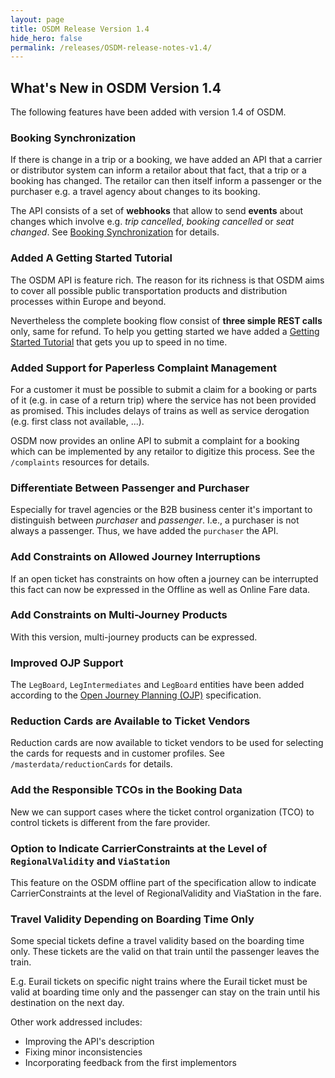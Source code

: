 ```yaml
---
layout: page
title: OSDM Release Version 1.4
hide_hero: false
permalink: /releases/OSDM-release-notes-v1.4/
---
```


## What's New in OSDM Version 1.4

The following features have been added with version 1.4 of OSDM.

### Booking Synchronization

If there is change in a trip or a booking, we have added an API that a carrier
or distributor system can inform a retailor about that fact, that a trip or a
booking has changed. The retailor can then itself inform a passenger or the
purchaser e.g. a travel agency about changes to its booking.

The API consists of a set of **webhooks** that allow to send **events** about
changes which involve e.g. _trip cancelled_, _booking cancelled_ or _seat
changed_. See [Booking Synchronization](../../spec/synchronization) for details.

### Added A Getting Started Tutorial

The OSDM API is feature rich. The reason for its richness is that OSDM aims to
cover all possible public transportation products and distribution processes
within Europe and beyond.

Nevertheless the complete booking flow consist of **three simple REST calls**
only, same for refund. To help you getting started we have added a
[Getting Started Tutorial](../../spec/getting-started) that gets you up to speed
in no time.

### Added Support for Paperless Complaint Management

For a customer it must be possible to submit a claim for a booking or parts of
it (e.g. in case of a return trip) where the service has not been provided as
promised. This includes delays of trains as well as service derogation (e.g.
first class not available, ...).

OSDM now provides an online API to submit a complaint for a booking which can be
implemented by any retailor to digitize this process. See the `/complaints`
resources for details.

### Differentiate Between Passenger and Purchaser

Especially for travel agencies or the B2B business center it's important to
distinguish between _purchaser_ and _passenger_. I.e., a purchaser is not always
a passenger. Thus, we have added the `purchaser` the API.

### Add Constraints on Allowed Journey Interruptions

If an open ticket has constraints on how often a journey can be interrupted this
fact can now be expressed in the Offline as well as Online Fare data.

### Add Constraints on Multi-Journey Products

With this version, multi-journey products can be expressed.

### Improved OJP Support

The `LegBoard`, `LegIntermediates` and `LegBoard` entities have been added
according to the
[Open Journey Planning (OJP)](https://www.transmodel-cen.eu/ojp-standard/)
specification.

### Reduction Cards are Available to Ticket Vendors

Reduction cards are now available to ticket vendors to be used for selecting the
cards for requests and in customer profiles. See `/masterdata/reductionCards`
for details.

### Add the Responsible TCOs in the Booking Data

New we can support cases where the ticket control organization (TCO) to control
tickets is different from the fare provider.

### Option to Indicate CarrierConstraints at the Level of `RegionalValidity` and `ViaStation`

This feature on the OSDM offline part of the specification allow to indicate
CarrierConstraints at the level of RegionalValidity and ViaStation in the fare.

### Travel Validity Depending on Boarding Time Only

Some special tickets define a travel validity based on the boarding time only.
These tickets are the valid on that train until the passenger leaves the train.

E.g. Eurail tickets on specific night trains where the Eurail ticket must be
valid at boarding time only and the passenger can stay on the train until his
destination on the next day.

Other work addressed includes:

- Improving the API's description
- Fixing minor inconsistencies
- Incorporating feedback from the first implementors
